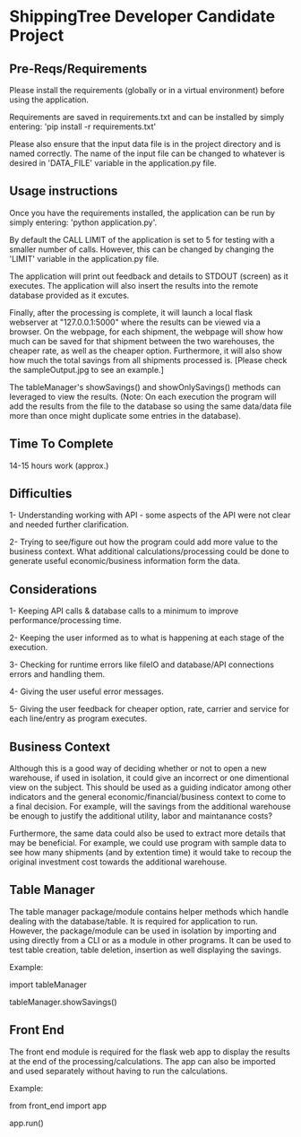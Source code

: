 # ShippingTree Developer Candidate Project

## Pre-Reqs/Requirements
Please install the requirements (globally or in a virtual environment) before using the application. 

Requirements are saved in requirements.txt and can be installed by simply entering: 'pip install -r requirements.txt'

Please also ensure that the input data file is in the project directory and is named correctly. The name of the input file can be changed to whatever is desired in 'DATA_FILE' variable in the application.py file.

## Usage instructions
Once you have the requirements installed, the application can be run by simply entering: 'python application.py'. 

By default the CALL LIMIT of the application is set to 5 for testing with a smaller number of calls. However, this can be changed by changing the 'LIMIT' variable in the application.py file. 

The application will print out feedback and details to STDOUT (screen) as it executes.
The application will also insert the results into the remote database provided as it excutes.

Finally, after the processing is complete, it will launch a local flask webserver at "127.0.0.1:5000" where the results can be viewed via a browser. On the webpage, for each shipment, the webpage will show how much can be saved for that shipment between the two warehouses, the cheaper rate, as well as the cheaper option. Furthermore, it will also show how much the total savings from all shipments processed is. [Please check the sampleOutput.jpg to see an example.]

The tableManager's showSavings() and showOnlySavings() methods can leveraged to view the results. (Note: On each execution the program will add the results from the file to the database so using the same data/data file more than once might duplicate some entries in the database).

## Time To Complete
14-15 hours work (approx.)

## Difficulties
1- Understanding working with API - some aspects of the API were not clear and needed further clarification.

2- Trying to see/figure out how the program could add more value to the business context. What additional calculations/processing could be done to generate useful economic/business information form the data. 

## Considerations
1- Keeping API calls & database calls to a minimum to improve performance/processing time. 

2- Keeping the user informed as to what is happening at each stage of the execution.

3- Checking for runtime errors like fileIO and database/API connections errors and handling them.

4- Giving the user useful error messages. 

5- Giving the user feedback for cheaper option, rate, carrier and service for each line/entry as program executes. 

## Business Context
Although this is a good way of deciding whether or not to open a new warehouse, if used in isolation, it could give an incorrect or one dimentional view on the subject. This should be used as a guiding indicator among other indicators and the general economic/financial/business context to come to a final decision. For example, will the savings from the additional warehouse be enough to justify the additional utility, labor and maintanance costs? 

Furthermore, the same data could also be used to extract more details that may be beneficial. For example, we could use program with sample data to see how many shipments (and by extention time) it would take to recoup the original investment cost towards the additional warehouse. 


## Table Manager
The table manager package/module contains helper methods which handle dealing with the database/table.
It is required for application to run.
However, the package/module can be used in isolation by importing and using directly from a CLI or as a module in other programs. It can be used to test table creation, table deletion, insertion as well displaying the savings. 

Example: 

import tableManager

tableManager.showSavings()

## Front End
The front end module is required for the flask web app to display the results at the end of the processing/calculations. The app can also be imported and used separately without having to run the calculations. 

Example: 

from front_end import app

app.run()

